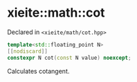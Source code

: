 # xieite::math::cot
Declared in `<xieite/math/cot.hpp>`
```cpp
template<std::floating_point N>
[[nodiscard]]
constexpr N cot(const N value) noexcept;
```
Calculates cotangent.
